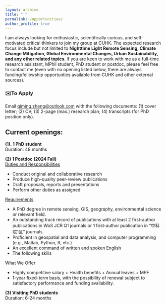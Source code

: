 ```yaml
---
layout: archive
title: " "
permalink: /opportunities/
author_profile: true
---
```


I am always looking for enthusiastic, scientifically curious, and self-motivated critical thinkers to join my group at CUHK. The expected research focus include but not limited to **Nighttime Light Remote Sensing, Climate Change Mitigation, Global Environmental Changes, Urban Sustainability, and any other related topics**. If you are keen to work with me as a full-time research assistant, MPhil student, PhD student or postdoc, please feel free to contact me (even with no opening listed below, there are always funding/fellowship opportunties available from CUHK and other external sources). 

### ✉️To Apply
Email <u>qiming.zheng@outlook.com</u> with the following documents: (1) cover letter; (2) CV; (3) 2-page (max.) research plan; (4) transcripts (for PhD position only).

## Current openings: 
**(1). 1 PhD student**  
Duration: 48 months

**(2) 1 Postdoc (2024 Fall)**    
<u> Duties and Responsibilities </u>  
- Conduct original and collaborative research  
-	Produce high-quality peer-review publications  
-	Draft proposals, reports and presentations  
-	Perform other duties as assigned  

<u> Requirements </u>  
-	A PhD degree in remote sensing, GIS, geography, environmental science or relevant field.  
-	An outstanding track record of publications with at least 2 first-author publications in WoS JCR Q1 journals or 1 first-author publication in “中科院1区” journals.  
-	Proficient in geospatial and data analysis, and computer programming (e.g., Matlab, Python, R, etc.)  
-	An excellent command of written and spoken English  
-	The following skills   

What We Offer
-	Highly competitive salary + Health benefits + Annual leaves + MPF
-	1-year fixed-term basis, with the possibility of renewal subject to satisfactory performance and funding availability.

**(3) Visiting PhD students**    
Duration: 6-24 months
